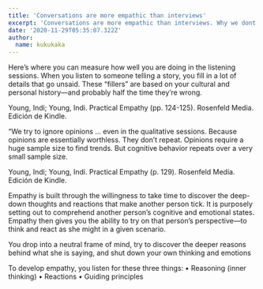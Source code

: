 ```yaml
---
title: 'Conversations are more empathic than interviews'
excerpt: 'Conversations are more empathic than interviews. Why we dont use them more while doing user reserch? Thats one of the questions Indi Young asks in Practical Empathy'
date: '2020-11-29T05:35:07.322Z'
author:
  name: kukukaka
---
```

Here’s where you can measure how well you are doing in the listening sessions. When you listen to someone telling a story, you fill in a lot of details that go unsaid. These “fillers” are based on your cultural and personal history—and probably half the time they’re wrong.

Young, Indi; Young, Indi. Practical Empathy (pp. 124-125). Rosenfeld Media. Edición de Kindle. 

“We try to ignore opinions ... even in the qualitative sessions. Because opinions are essentially worthless. They don’t repeat. Opinions require a huge sample size to find trends. But cognitive behavior repeats over a very small sample size.

Young, Indi; Young, Indi. Practical Empathy (p. 129). Rosenfeld Media. Edición de Kindle. 


Empathy is built through the willingness to take time to discover the deep-down thoughts and reactions that make another person tick. It is purposely setting out to comprehend another person’s cognitive and emotional states. Empathy then gives you the ability to try on that person’s perspective—to think and react as she might in a given scenario.


 You drop into a neutral frame of mind, try to discover the deeper reasons behind what she is saying, and shut down your own thinking and emotions


To develop empathy, you listen for these three things: • Reasoning (inner thinking) • Reactions • Guiding principles

